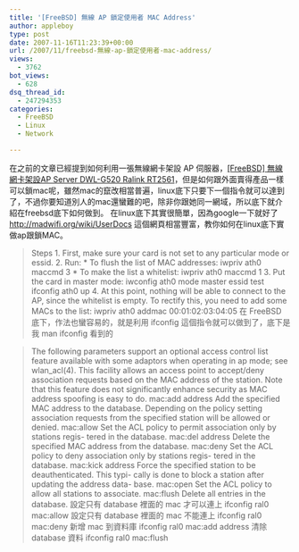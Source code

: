 ```yaml
---
title: '[FreeBSD] 無線 AP 鎖定使用者 MAC Address'
author: appleboy
type: post
date: 2007-11-16T11:23:39+00:00
url: /2007/11/freebsd-無線-ap-鎖定使用者-mac-address/
views:
  - 3762
bot_views:
  - 628
dsq_thread_id:
  - 247294353
categories:
  - FreeBSD
  - Linux
  - Network

---
```

在之前的文章已經提到如何利用一張無線網卡架設 AP 伺服器，[[FreeBSD] 無線網卡架設AP Server DWL-G520 Ralink RT2561][1]，但是如何跟外面賣得產品一樣可以鎖mac呢，雖然mac的竄改相當普遍，linux底下只要下一個指令就可以達到了，不過你要知道別人的mac還蠻難的吧，除非你跟她同一網域，所以底下就介紹在freebsd底下如何做到。 在linux底下其實很簡單，因為google一下就好了 <http://madwifi.org/wiki/UserDocs> 這個網頁相當豐富，教你如何在linux底下實做ap跟鎖MAC。 

> Steps 1. First, make sure your card is not set to any particular mode or essid. 2. Run: \* To flush the list of MAC addresses: iwpriv ath0 maccmd 3 \* To make the list a whitelist: iwpriv ath0 maccmd 1 3. Put the card in master mode: iwconfig ath0 mode master essid test ifconfig ath0 up 4. At this point, nothing will be able to connect to the AP, since the whitelist is empty. To rectify this, you need to add some MACs to the list: iwpriv ath0 addmac 00:01:02:03:04:05 在 FreeBSD 底下，作法也蠻容易的，就是利用 ifconfig 這個指令就可以做到了，底下是我 man ifconfig 看到的 

> The following parameters support an optional access control list feature available with some adaptors when operating in ap mode; see wlan_acl(4). This facility allows an access point to accept/deny association requests based on the MAC address of the station. Note that this feature does not significantly enhance security as MAC address spoofing is easy to do. mac:add address Add the specified MAC address to the database. Depending on the policy setting association requests from the specified station will be allowed or denied. mac:allow Set the ACL policy to permit association only by stations regis- tered in the database. mac:del address Delete the specified MAC address from the database. mac:deny Set the ACL policy to deny association only by stations regis- tered in the database. mac:kick address Force the specified station to be deauthenticated. This typi- cally is done to block a station after updating the address data- base. mac:open Set the ACL policy to allow all stations to associate. mac:flush Delete all entries in the database. 設定只有 database 裡面的 mac 才可以連上 ifconfig ral0 mac:allow 設定只有 database 裡面的 mac 不能連上 ifconfig ral0 mac:deny 新增 mac 到資料庫 ifconfig ral0 mac:add address 清除 database 資料 ifconfig ral0 mac:flush

 [1]: http://blog.wu-boy.com/2007/10/22/122/